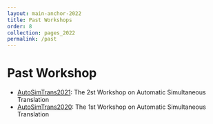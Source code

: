 ```yaml
---
layout: main-anchor-2022
title: Past Workshops
order: 8
collection: pages_2022
permalink: /past
---
```


# Past Workshop

- [AutoSimTrans2021](2021): The 2st Workshop on Automatic Simultaneous Translation
- [AutoSimTrans2020](2020): The 1st Workshop on Automatic Simultaneous Translation
